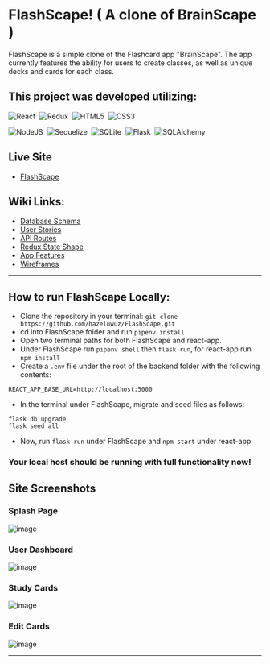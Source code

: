 # FlashScape! ( A clone of BrainScape )
FlashScape is a simple clone of the Flashcard app "BrainScape". The app currently features the ability for users to create classes, as well as unique decks and cards for each class.

## This project was developed utilizing:

![React](https://img.shields.io/badge/react-%2320232a.svg?style=for-the-badge&logo=react&logoColor=%2361DAFB)&nbsp;
![Redux](https://img.shields.io/badge/redux-%23593d88.svg?style=for-the-badge&logo=redux&logoColor=white)&nbsp;
![HTML5](https://img.shields.io/badge/html5-%23E34F26.svg?style=for-the-badge&logo=html5&logoColor=white)&nbsp;
![CSS3](https://img.shields.io/badge/css3-%231572B6.svg?style=for-the-badge&logo=css3&logoColor=white)&nbsp;

![NodeJS](https://img.shields.io/badge/Node.js-339933?style=for-the-badge&logo=nodedotjs&logoColor=white)&nbsp;
![Sequelize](https://img.shields.io/badge/Sequelize-52B0E7?style=for-the-badge&logo=Sequelize&logoColor=white)&nbsp;
![SQLite](https://img.shields.io/badge/sqlite-%2307405e.svg?style=for-the-badge&logo=sqlite&logoColor=white)&nbsp;
![Flask](https://img.shields.io/badge/Flask-000000?style=for-the-badge&logo=flask&logoColor=white)&nbsp;
![SQLAlchemy](https://img.shields.io/badge/SQLAlchemy-100000?style=for-the-badge&logo=sql&logoColor=BA1212&labelColor=AD0000&color=A90000)&nbsp;

##  Live Site
* [FlashScape](https://flashscape.herokuapp.com/)

## Wiki Links:

* [Database Schema](https://github.com/hazeluwuz/FlashScape/wiki/DB-Schema)
* [User Stories](https://github.com/hazeluwuz/FlashScape/wiki/User-Stories)
* [API Routes](https://github.com/hazeluwuz/FlashScape/wiki/API-Routes)
* [Redux State Shape](https://github.com/hazeluwuz/FlashScape/wiki/Redux-State-Shape)
* [App Features](https://github.com/hazeluwuz/FlashScape/wiki/App-Features)
* [Wireframes](https://github.com/hazeluwuz/FlashScape/wiki/Wireframes)
***

## How to run FlashScape Locally:
* Clone the repository in your terminal: ```git clone https://github.com/hazeluwuz/FlashScape.git```
* cd into FlashScape folder and run ```pipenv install```
* Open two terminal paths for both FlashScape and react-app.
* Under FlashScape run ```pipenv shell``` then ```flask run```, for react-app run ```npm install```
* Create a ```.env``` file under the root of the backend folder with the following contents:
```
REACT_APP_BASE_URL=http://localhost:5000
```
* In the terminal under FlashScape, migrate and seed files as follows:
```
flask db upgrade
flask seed all
```
* Now, run ```flask run``` under FlashScape and ```npm start``` under react-app

### Your local host should be running with full functionality now!

## Site Screenshots

### Splash Page
![image](https://user-images.githubusercontent.com/28935811/194788220-cbcd9db1-5ec5-479d-882d-36fb8d5eda7d.png)

### User Dashboard
![image](https://user-images.githubusercontent.com/28935811/194788232-6de19f93-1668-4aa3-8e43-d16539f57fe6.png)

### Study Cards
![image](https://user-images.githubusercontent.com/28935811/194788246-eb808e0b-4c81-4cd2-b6ae-71e0b58bab2a.png)

### Edit Cards
![image](https://user-images.githubusercontent.com/28935811/194788255-9c60a45c-9673-44da-ad4b-e75a6dc2c9e7.png)


***
